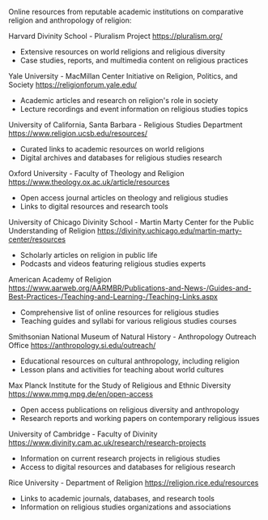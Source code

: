 Online resources from reputable academic institutions on comparative religion and anthropology of religion:

Harvard Divinity School - Pluralism Project
https://pluralism.org/
- Extensive resources on world religions and religious diversity
- Case studies, reports, and multimedia content on religious practices

Yale University - MacMillan Center Initiative on Religion, Politics, and Society
https://religionforum.yale.edu/
- Academic articles and research on religion's role in society
- Lecture recordings and event information on religious studies topics

University of California, Santa Barbara - Religious Studies Department
https://www.religion.ucsb.edu/resources/
- Curated links to academic resources on world religions
- Digital archives and databases for religious studies research

Oxford University - Faculty of Theology and Religion
https://www.theology.ox.ac.uk/article/resources
- Open access journal articles on theology and religious studies
- Links to digital resources and research tools

University of Chicago Divinity School - Martin Marty Center for the Public Understanding of Religion
https://divinity.uchicago.edu/martin-marty-center/resources
- Scholarly articles on religion in public life
- Podcasts and videos featuring religious studies experts

American Academy of Religion
https://www.aarweb.org/AARMBR/Publications-and-News-/Guides-and-Best-Practices-/Teaching-and-Learning-/Teaching-Links.aspx
- Comprehensive list of online resources for religious studies
- Teaching guides and syllabi for various religious studies courses

Smithsonian National Museum of Natural History - Anthropology Outreach Office
https://anthropology.si.edu/outreach/
- Educational resources on cultural anthropology, including religion
- Lesson plans and activities for teaching about world cultures

Max Planck Institute for the Study of Religious and Ethnic Diversity
https://www.mmg.mpg.de/en/open-access
- Open access publications on religious diversity and anthropology
- Research reports and working papers on contemporary religious issues

University of Cambridge - Faculty of Divinity
https://www.divinity.cam.ac.uk/research/research-projects
- Information on current research projects in religious studies
- Access to digital resources and databases for religious research

Rice University - Department of Religion
https://religion.rice.edu/resources
- Links to academic journals, databases, and research tools
- Information on religious studies organizations and associations